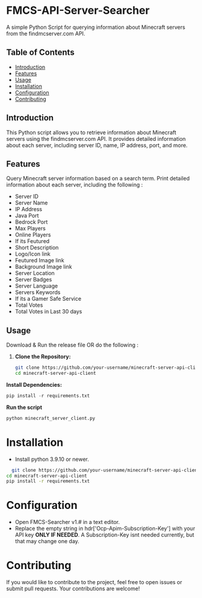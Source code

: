 # FMCS-API-Server-Searcher
A simple Python Script for querying information about Minecraft servers from the findmcserver.com API.

## Table of Contents

- [Introduction](#introduction)
- [Features](#features)
- [Usage](#usage)
- [Installation](#installation)
- [Configuration](#configuration)
- [Contributing](#contributing)

## Introduction

This Python script allows you to retrieve information about Minecraft servers using the findmcserver.com API. It provides detailed information about each server, including server ID, name, IP address, port, and more.

## Features

Query Minecraft server information based on a search term.
Print detailed information about each server, including the following :

- Server ID
- Server Name
- IP Address
- Java Port
- Bedrock Port
- Max Players
- Online Players
- If its Feutured
- Short Description
- Logo/Icon link
- Feutured Image link
- Background Image link
- Server Location
- Server Badges
- Server Language
- Servers Keywords
- If its a Gamer Safe Service
- Total Votes
- Total Votes in Last 30 days
## Usage

Download & Run the release file OR do the following :

1. **Clone the Repository:**
   ```bash
   git clone https://github.com/your-username/minecraft-server-api-client.git
   cd minecraft-server-api-client
   ```
**Install Dependencies:**
```py
pip install -r requirements.txt
```
**Run the script**
```py
python minecraft_server_client.py
```
# Installation
- Install python 3.9.10 or newer.

```bash
  git clone https://github.com/your-username/minecraft-server-api-client.git
cd minecraft-server-api-client
pip install -r requirements.txt
```

# Configuration

- Open FMCS-Searcher v1.# in a text editor.
- Replace the empty string in hdr['Ocp-Apim-Subscription-Key'] with your API key **ONLY IF NEEDED**.
A Subscription-Key isnt needed currently, but that may change one day.

# Contributing
If you would like to contribute to the project, feel free to open issues or submit pull requests. Your contributions are welcome!
